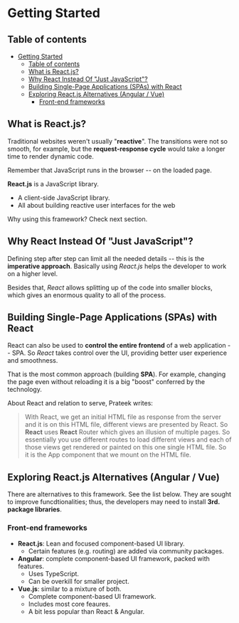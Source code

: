 # Getting Started

## Table of contents

- [Getting Started](#getting-started)
  - [Table of contents](#table-of-contents)
  - [What is React.js?](#what-is-reactjs)
  - [Why React Instead Of "Just JavaScript"?](#why-react-instead-of-just-javascript)
  - [Building Single-Page Applications (SPAs) with React](#building-single-page-applications-spas-with-react)
  - [Exploring React.js Alternatives (Angular / Vue)](#exploring-reactjs-alternatives-angular--vue)
    - [Front-end frameworks](#front-end-frameworks)

<!-- 2. What is React.js? -->

## What is React.js?

Traditional websites weren't usually "**reactive**". The transitions were not so smooth, for example, but the **request-response cycle** would take a longer time to render dynamic code.

Remember that JavaScript runs in the browser -- on the loaded page.

**React.js** is a JavaScript library.

- A client-side JavaScript library.
- All about building reactive user interfaces for the web

Why using this framework? Check next section.

<!-- 3. Why React Instead Of "Just JavaScript"? -->

## Why React Instead Of "Just JavaScript"?

Defining step after step can limit all the needed details -- this is the **imperative approach**. Basically using _React.js_ helps the developer to work on a higher level.

Besides that, _React_ allows splitting up of the code into smaller blocks, which gives an enormous quality to all of the process.

<!-- 4. Building Single-Page Applications (SPAs) with React -->

## Building Single-Page Applications (SPAs) with React

React can also be used to **control the entire frontend** of a web application -- SPA. So _React_ takes control over the UI, providing better user experience and smoothness.

That is the most common approach (building **SPA**). For example, changing the page even without reloading it is a big "boost" conferred by the technology.

About React and relation to serve, Prateek writes:

> With React, we get an initial HTML file as response from the server and it is on this HTML file, different views are presented by React. So **React** uses **React** Router which gives an illusion of multiple pages. So essentially you use different routes to load different views and each of those views get rendered or painted on this one single HTML file. So it is the App component that we mount on the HTML file.

<!-- 5. Exploring React.js Alternatives (Angular / Vue) -->

## Exploring React.js Alternatives (Angular / Vue)

There are alternatives to this framework. See the list below. They are sought to improve funcdtionalities; thus, the developers may need to install **3rd. package libraries**.

### Front-end frameworks

- **React.js**: Lean and focused component-based UI library.
  - Certain features (e.g. routing) are added via community packages.
- **Angular**: complete component-based UI framework, packed with features.
  - Uses TypeScript.
  - Can be overkill for smaller project.
- **Vue.js**: similar to a mixture of both.
  - Complete component-based UI framework.
  - Includes most core feaures.
  - A bit less popular than React & Angular.
